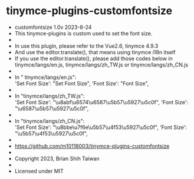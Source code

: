 # tinymce-plugins-customfontsize

 * customfontsize 1.0v 2023-8-24
 * This tinymce-plugins is custom used to set the font size.
 * 
 * In use this plugin, please refer to the Vue2.6, tinymce 4.9.3
 * And use the editor.translate(), that means using tinymce i18n itself
 * If you use the editor.translate(), please add those codes below in tinymce/langs/en.js, tinymce/langs/zh_TW.js or tinymce/langs/zh_CN.js
 * 
 * In " tinymce/langs/en.js":  
 'Set Font Size': "Set Font Size", 
 'Font Size': "Font Size",
 * 
 * In "tinymce/langs/zh_TW.js":  
 'Set Font Size': "\u8abf\u6574\u6587\u5b57\u5927\u5c0f",
 'Font Size': "\u6587\u5b57\u5927\u5c0f",
 * 
 * In "tinymce/langs/zh_CN.js":  
 'Set Font Size': "\u8bbe\u7f6e\u5b57\u4f53\u5927\u5c0f",
 'Font Size': "\u5b57\u4f53\u5927\u5c0f",
 * 
 * https://github.com/m10118003/tinymce-plugins-customfontsize
 *
 * Copyright 2023, Brian Shih Taiwan
 *
 * Licensed under MIT
